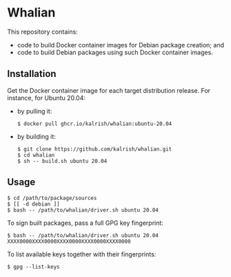 # Whalian

This repository contains:
 -  code to build Docker container images for Debian package creation; and
 -  code to build Debian packages using such Docker container images.

## Installation

Get the Docker container image for each target distribution release. For instance, for Ubuntu 20.04:

 -  by pulling it:

    ```
    $ docker pull ghcr.io/kalrish/whalian:ubuntu-20.04
    ```

 -  by building it:

    ```
    $ git clone https://github.com/kalrish/whalian.git
    $ cd whalian
    $ sh -- build.sh ubuntu 20.04
    ```

## Usage

```
$ cd /path/to/package/sources
$ [[ -d debian ]]
$ bash -- /path/to/whalian/driver.sh ubuntu 20.04
```

To sign built packages, pass a full GPG key fingerprint:

```
$ bash -- /path/to/whalian/driver.sh ubuntu 20.04 XXXX0000XXXX0000XXXX0000XXXX0000XXXX0000
```

To list available keys together with their fingerprints:

```
$ gpg --list-keys
```
